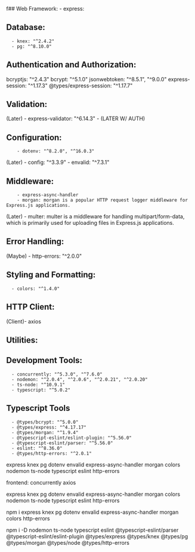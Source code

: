 f## Web Framework:
      - express:

## Database:
      - knex: "^2.4.2"
      - pg: "^8.10.0"

## Authentication and Authorization:
bcryptjs: "^2.4.3"
bcrypt: "^5.1.0"
jsonwebtoken: "^8.5.1", "^9.0.0"
express-session: "^1.17.3"
@types/express-session: "^1.17.7"

## Validation:
(Later) - express-validator: "^6.14.3" - (LATER W/ AUTH)


## Configuration:
        - dotenv: "^8.2.0", "^16.0.3"
(Later) - config: "^3.3.9"
        - envalid: "^7.3.1"

## Middleware:
        - express-async-handler
        - morgan: morgan is a popular HTTP request logger middleware for Express.js applications.
(Later) - multer: multer is a middleware for handling multipart/form-data, which is primarily used for uploading files in Express.js applications.

## Error Handling:
(Maybe) - http-errors: "^2.0.0"

## Styling and Formatting:
      - colors: "^1.4.0"

## HTTP Client:
(Client)-  axios

## Utilities:


## Development Tools:
      - concurrently: "^5.3.0", "^7.6.0"
      - nodemon: "^2.0.4", "^2.0.6", "^2.0.21", "^2.0.20"
      - ts-node: "^10.9.1"
      - typescript: "^5.0.2"

## Typescript Tools
      - @types/bcrypt: "^5.0.0"
      - @types/express: "^4.17.17"
      - @types/morgan: "^1.9.4"
      - @typescript-eslint/eslint-plugin: "^5.56.0"
      - @typescript-eslint/parser: "^5.56.0"
      - eslint: "^8.36.0"
      - @types/http-errors: "^2.0.1"


express
knex pg
dotenv envalid
express-async-handler morgan
colors
nodemon ts-node typescript
eslint http-errors


frontend:
concurrently
axios


express
knex pg
dotenv envalid
express-async-handler morgan
colors
nodemon ts-node typescript
eslint http-errors


npm i express knex pg dotenv envalid express-async-handler morgan colors http-errors

npm i -D nodemon ts-node typescript eslint @typescript-eslint/parser @typescript-eslint/eslint-plugin @types/express @types/knex @types/pg @types/morgan @types/node @types/http-errors
